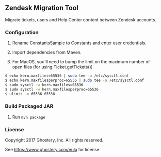 ## Zendesk Migration Tool

Migrate tickets, users and Help Center content between Zendesk accounts.

### Configuration

1. Rename ConstantsSample to Constants and enter user credentials.

2. Import dependencies from Maven.

3. For MacOS, you'll need to bump the limit on the maximum number of open files (for using Ticket.getTickets())

```bash
$ echo kern.maxfiles=65536 | sudo tee -a /etc/sysctl.conf
$ echo kern.maxfilesperproc=65536 | sudo tee -a /etc/sysctl.conf
$ sudo sysctl -w kern.maxfiles=65536
$ sudo sysctl -w kern.maxfilesperproc=65536
$ ulimit -n 65536 65536
```

### Build Packaged JAR

1. Run `mvn package`

### License

Copyright 2017 Ghostery, Inc. All rights reserved.

See https://www.ghostery.com/eula for license